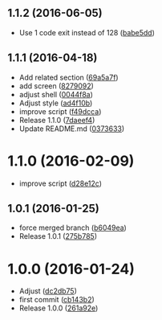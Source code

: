 <a name="1.1.2"></a>
## 1.1.2 (2016-06-05)

* Use 1 code exit instead of 128 ([babe5dd](https://github.com/kikobeats/git-garbage/commit/babe5dd))



<a name="1.1.1"></a>
## 1.1.1 (2016-04-18)

* Add related section ([69a5a7f](https://github.com/kikobeats/git-garbage/commit/69a5a7f))
* add screen ([8279092](https://github.com/kikobeats/git-garbage/commit/8279092))
* adjust shell ([0044f8a](https://github.com/kikobeats/git-garbage/commit/0044f8a))
* Adjust style ([ad4f10b](https://github.com/kikobeats/git-garbage/commit/ad4f10b))
* improve script ([f49dcca](https://github.com/kikobeats/git-garbage/commit/f49dcca))
* Release 1.1.0 ([7daeef4](https://github.com/kikobeats/git-garbage/commit/7daeef4))
* Update README.md ([0373633](https://github.com/kikobeats/git-garbage/commit/0373633))



<a name="1.1.0"></a>
# 1.1.0 (2016-02-09)


* improve script ([d28e12c](https://github.com/kikobeats/git-garbage/commit/d28e12c))



<a name="1.0.1"></a>
## 1.0.1 (2016-01-25)


* force merged branch ([b6049ea](https://github.com/kikobeats/git-garbage/commit/b6049ea))
* Release 1.0.1 ([275b785](https://github.com/kikobeats/git-garbage/commit/275b785))



<a name="1.0.0"></a>
# 1.0.0 (2016-01-24)


* Adjust ([dc2db75](https://github.com/kikobeats/git-garbage/commit/dc2db75))
* first commit ([cb143b2](https://github.com/kikobeats/git-garbage/commit/cb143b2))
* Release 1.0.0 ([261a92e](https://github.com/kikobeats/git-garbage/commit/261a92e))



